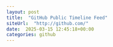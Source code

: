 ```yaml
---
layout: post
title:  "GitHub Public Timeline Feed"
siteUrl:  "http://github.com/"
date:  2025-03-15 12:45:18+00:00
categories: github
---
```

